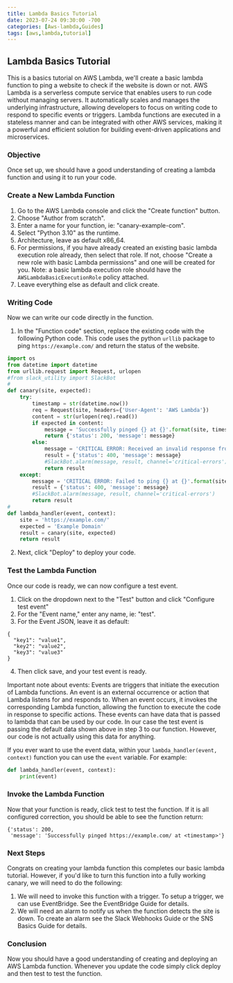 ```yaml
---
title: Lambda Basics Tutorial
date: 2023-07-24 09:30:00 -700
categories: [Aws-lambda,Guides]
tags: [aws,lambda,tutorial]
---
```


## Lambda Basics Tutorial
This is a basics tutorial on AWS Lambda, we'll create a basic lambda function to ping a website to check if the website is down or not. AWS Lambda is a serverless compute service that enables users to run code without managing servers. It automatically scales and manages the underlying infrastructure, allowing developers to focus on writing code to respond to specific events or triggers. Lambda functions are executed in a stateless manner and can be integrated with other AWS services, making it a powerful and efficient solution for building event-driven applications and microservices.

### Objective
Once set up, we should have a good understanding of creating a lambda function and using it to run your code.

### Create a New Lambda Function
1. Go to the AWS Lambda console and click the "Create function" button.
2. Choose "Author from scratch".
3. Enter a name for your function, ie: "canary-example-com".
4. Select "Python 3.10" as the runtime.
5. Architecture, leave as default x86_64.
6. For permissions, if you have already created an existing basic lambda execution role already, then select that role. If not, choose "Create a new role with basic Lambda permissions" and one will be created for you. Note: a basic lambda execution role should have the ```AWSLambdaBasicExecutionRole``` policy attached.
7. Leave everything else as default and click create.

### Writing Code
Now we can write our code directly in the function.

1. In the "Function code" section, replace the existing code with the following Python code. This code uses the python ```urllib``` package to ping ```https://example.com/``` and return the status of the website.
```python
import os
from datetime import datetime
from urllib.request import Request, urlopen
#from slack_utility import SlackBot
#
def canary(site, expected):
	try:
		timestamp = str(datetime.now())
		req = Request(site, headers={'User-Agent': 'AWS Lambda'})
		content = str(urlopen(req).read())
		if expected in content:
			message = 'Successfully pinged {} at {}'.format(site, timestamp)
			return {'status': 200, 'message': message}
		else:
			message = 'CRITICAL ERROR: Received an invalid response from {} at {}'.format(site, timestamp)
			result = {'status': 400, 'message': message}
			#SlackBot.alarm(message, result, channel='critical-errors')
			return result
	except:
		message = 'CRITICAL ERROR: Failed to ping {} at {}'.format(site, str(datetime.now()))
		result = {'status': 400, 'message': message}
		#SlackBot.alarm(message, result, channel='critical-errors')
		return result
#
def lambda_handler(event, context):
	site = 'https://example.com/'
	expected = 'Example Domain'
	result = canary(site, expected)
	return result
```

2. Next, click "Deploy" to deploy your code.

### Test the Lambda Function
Once our code is ready, we can now configure a test event.
1. Click on the dropdown next to the "Test" button and click "Configure test event"
2. For the "Event name," enter any name, ie: "test".
3. For the Event JSON, leave it as default:
```
{
  "key1": "value1",
  "key2": "value2",
  "key3": "value3"
}
```
4. Then click save, and your test event is ready.

Important note about events: Events are triggers that initiate the execution of Lambda functions. An event is an external occurrence or action that Lambda listens for and responds to. When an event occurs, it invokes the corresponding Lambda function, allowing the function to execute the code in response to specific actions. These events can have data that is passed to lambda that can be used by our code. In our case the test event is passing the default data shown above in step 3 to our function. However, our code is not actually using this data for anything.

If you ever want to use the event data, within your ```lambda_handler(event, context)``` function you can use the ```event``` variable. For example:
```python
def lambda_handler(event, context):
	print(event)
```

### Invoke the Lambda Function
Now that your function is ready, click test to test the function. If it is all configured correction, you should be able to see the function return:
```
{'status': 200,
 'message': 'Successfully pinged https://example.com/ at <timestamp>'}
```

### Next Steps
Congrats on creating your lambda function this completes our basic lambda tutorial. However, if you'd like to turn this function into a fully working canary, we will need to do the following:
1. We will need to invoke this function with a trigger. To setup a trigger, we can use EventBridge. See the EventBridge Guide for details.
2. We will need an alarm to notify us when the function detects the site is down. To create an alarm see the Slack Webhooks Guide or the SNS Basics Guide for details.

### Conclusion
Now you should have a good understanding of creating and deploying an AWS Lambda function. Whenever you update the code simply click deploy and then test to test the function.
